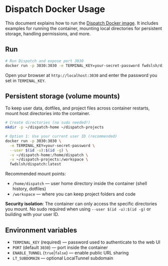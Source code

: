 # Dispatch Docker Usage

This document explains how to run the [Dispatch Docker image](https://hub.docker.com/r/fwdslsh/dispatch). It includes examples for running the container, mounting local directories for persistent storage, handling permissions, and more.

## Run

```bash
# Run Dispatch and expose port 3030
docker run -p 3030:3030 -e TERMINAL_KEY=your-secret-password fwdslsh/dispatch:latest
```

Open your browser at `http://localhost:3030` and enter the password you set in `TERMINAL_KEY`.

## Persistent storage (volume mounts)

To keep user data, dotfiles, and project files across container restarts, mount host directories into the container.

```bash
# Create directories (no sudo needed!)
mkdir -p ~/dispatch-home ~/dispatch-projects

# Option 1: Use your current user ID (recommended)
docker run -p 3030:3030 \
  -e TERMINAL_KEY=your-secret-password \
  --user $(id -u):$(id -g) \
  -v ~/dispatch-home:/home/dispatch \
  -v ~/dispatch-projects:/workspace \
  fwdslsh/dispatch:latest
```

Recommended mount points:

- `/home/dispatch` — user home directory inside the container (shell history, dotfiles)
- `/workspace` — where you can keep project folders and code

**Security isolation**: The container can only access the specific directories you mount. No sudo required when using `--user $(id -u):$(id -g)` or building with your user ID.

## Environment variables

- `TERMINAL_KEY` (required) — password used to authenticate to the web UI
- `PORT` (default `3030`) — port inside the container
- `ENABLE_TUNNEL` (`true`|`false`) — enable public URL sharing
- `LT_SUBDOMAIN` — optional LocalTunnel subdomain
